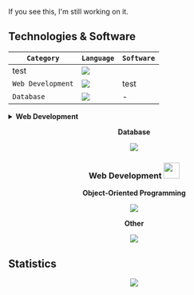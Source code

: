 If you see this, I'm still working on it.

<h2>Technologies & Software</h2>

| `Category` | `Language` | `Software` |
| -- | -- | -- |
|test|<img src="https://skillicons.dev/icons?i=cs,java&perline=2"/>||<img src="https://skillicons.dev/icons?i=bash&perline=3"/>|
|`Web Development`|<img src="https://skillicons.dev/icons?i=html,css,js,nodejs&perline=4"/>| test |
|`Database`|<img src="https://skillicons.dev/icons?i=mysql,mongodb&perline=3"/>|-|



<details>
<summary><b>Web Development</b></summary>
<img src="https://skillicons.dev/icons?i=html,css,js,nodejs&perline=3"/>
</details>


<div align="center">
  
  <b>Database</b>
    
  <img src="https://skillicons.dev/icons?i=mysql"/>
  
  <h3>Web Development <img height="32px" src="https://skillicons.dev/icons?i=html,css,js,nodejs"/></h3>
  
  <b>Object-Oriented Programming</b>
    
  <img src="https://skillicons.dev/icons?i=cs"/>
  
  <b>Other</b>
    
  <img src="https://skillicons.dev/icons?i=java"/>

</div>

## Statistics
<div align="center">
<img src="http://github-profile-summary-cards.vercel.app/api/cards/profile-details?username=deltagamingch&theme=tokyonight"/>
</div>
